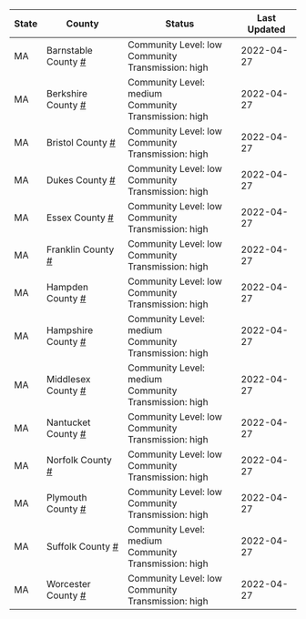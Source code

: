 State | County | Status | Last Updated
--- | --- | --- | --- 
MA | Barnstable County <a href="#barnstable_county">#</a> | <a name="barnstable_county"></a>Community Level: low<br/>Community Transmission: high | 2022-04-27
MA | Berkshire County <a href="#berkshire_county">#</a> | <a name="berkshire_county"></a>Community Level: medium<br/>Community Transmission: high | 2022-04-27
MA | Bristol County <a href="#bristol_county">#</a> | <a name="bristol_county"></a>Community Level: low<br/>Community Transmission: high | 2022-04-27
MA | Dukes County <a href="#dukes_county">#</a> | <a name="dukes_county"></a>Community Level: low<br/>Community Transmission: high | 2022-04-27
MA | Essex County <a href="#essex_county">#</a> | <a name="essex_county"></a>Community Level: low<br/>Community Transmission: high | 2022-04-27
MA | Franklin County <a href="#franklin_county">#</a> | <a name="franklin_county"></a>Community Level: low<br/>Community Transmission: high | 2022-04-27
MA | Hampden County <a href="#hampden_county">#</a> | <a name="hampden_county"></a>Community Level: low<br/>Community Transmission: high | 2022-04-27
MA | Hampshire County <a href="#hampshire_county">#</a> | <a name="hampshire_county"></a>Community Level: medium<br/>Community Transmission: high | 2022-04-27
MA | Middlesex County <a href="#middlesex_county">#</a> | <a name="middlesex_county"></a>Community Level: medium<br/>Community Transmission: high | 2022-04-27
MA | Nantucket County <a href="#nantucket_county">#</a> | <a name="nantucket_county"></a>Community Level: low<br/>Community Transmission: high | 2022-04-27
MA | Norfolk County <a href="#norfolk_county">#</a> | <a name="norfolk_county"></a>Community Level: low<br/>Community Transmission: high | 2022-04-27
MA | Plymouth County <a href="#plymouth_county">#</a> | <a name="plymouth_county"></a>Community Level: low<br/>Community Transmission: high | 2022-04-27
MA | Suffolk County <a href="#suffolk_county">#</a> | <a name="suffolk_county"></a>Community Level: medium<br/>Community Transmission: high | 2022-04-27
MA | Worcester County <a href="#worcester_county">#</a> | <a name="worcester_county"></a>Community Level: low<br/>Community Transmission: high | 2022-04-27
